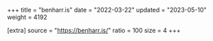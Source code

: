 +++
title = "benharr.is"
date = "2022-03-22"
updated = "2023-05-10"
weight = 4192

[extra]
source = "https://benharr.is/"
ratio = 100
size = 4
+++
